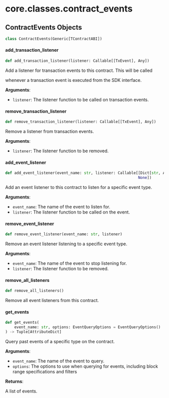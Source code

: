 <a id="core.classes.contract_events"></a>

# core.classes.contract\_events

<a id="core.classes.contract_events.ContractEvents"></a>

## ContractEvents Objects

```python
class ContractEvents(Generic[TContractABI])
```

<a id="core.classes.contract_events.ContractEvents.add_transaction_listener"></a>

#### add\_transaction\_listener

```python
def add_transaction_listener(listener: Callable[[TxEvent], Any])
```

Add a listener for transaction events to this contract. This will be called

whenever a transaction event is executed from the SDK interface.

**Arguments**:

- `listener`: The listener function to be called on transaction events.

<a id="core.classes.contract_events.ContractEvents.remove_transaction_listener"></a>

#### remove\_transaction\_listener

```python
def remove_transaction_listener(listener: Callable[[TxEvent], Any])
```

Remove a listener from transaction events.

**Arguments**:

- `listener`: The listener function to be removed.

<a id="core.classes.contract_events.ContractEvents.add_event_listener"></a>

#### add\_event\_listener

```python
def add_event_listener(event_name: str, listener: Callable[[Dict[str, Any]],
                                                           None])
```

Add an event listener to this contract to listen for a specific event type.

**Arguments**:

- `event_name`: The name of the event to listen for.
- `listener`: The listener function to be called on the event.

<a id="core.classes.contract_events.ContractEvents.remove_event_listener"></a>

#### remove\_event\_listener

```python
def remove_event_listener(event_name: str, listener)
```

Remove an event listener listening to a specific event type.

**Arguments**:

- `event_name`: The name of the event to stop listening for.
- `listener`: The listener function to be removed.

<a id="core.classes.contract_events.ContractEvents.remove_all_listeners"></a>

#### remove\_all\_listeners

```python
def remove_all_listeners()
```

Remove all event listeners from this contract.

<a id="core.classes.contract_events.ContractEvents.get_events"></a>

#### get\_events

```python
def get_events(
    event_name: str, options: EventQueryOptions = EventQueryOptions()
) -> Tuple[AttributeDict]
```

Query past events of a specific type on the contract.

**Arguments**:

- `event_name`: The name of the event to query.
- `options`: The options to use when querying for events, including block range specifications and filters

**Returns**:

A list of events.

